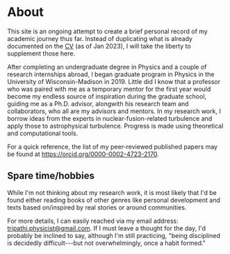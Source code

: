 # About
This site is an ongoing attempt to create a brief personal record of my academic journey thus far.  Instead of duplicating what is already documented on the <a href="https://bindeshtripathi.github.io/CV_Bindesh_Tripathi.pdf" target="_blank">CV</a> (as of Jan 2023), I will take the liberty to supplement those here.

After completing an undergraduate degree in Physics and a couple of research internships abroad, I began graduate program in Physics in the University of Wisconsin-Madison in 2019. Little did I know that a professor who was paired with me as a temporary mentor for the first year would become my endless source of inspiration during the graduate school, guiding me as a Ph.D. advisor, alongwith his research team and collaborators, who all are my advisors and mentors. In my research work, I borrow ideas from the experts in nuclear-fusion-related turbulence and apply those to astrophysical turbulence. Progress is made using theoretical and computational tools.

For a quick reference, the list of my peer-reviewed published papers may be found at https://orcid.org/0000-0002-4723-2170.


## Spare time/hobbies
While I'm not thinking about my research work, it is most likely that I'd be found either reading books of other genres like personal development and texts based on/inspired by real stories or around communities.

For more details, I can easily reached via my email address: tripathi.physicist@gmail.com. If I must leave a thought for the day, I'd probably be inclined to say, although I'm still practicing, "being disciplined is decidedly difficult---but not overwhelmingly, once a habit formed."
